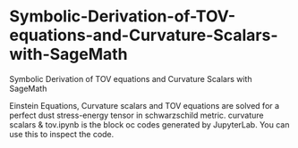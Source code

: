 # Symbolic-Derivation-of-TOV-equations-and-Curvature-Scalars-with-SageMath
Symbolic Derivation of TOV equations and Curvature Scalars with SageMath

Einstein Equations, Curvature scalars and TOV equations are solved for a perfect dust stress-energy tensor in schwarzschild metric.
curvature scalars & tov.ipynb is the block oc codes generated by JupyterLab. You can use this to inspect the code.
